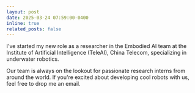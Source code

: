 ```yaml
---
layout: post
date: 2025-03-24 07:59:00-0400
inline: true
related_posts: false
---
```


I've started my new role as a researcher in the Embodied AI team at the Institute of Artificial Intelligence (TeleAI), China Telecom, specializing in underwater robotics.

Our team is always on the lookout for passionate research interns from around the world. If you're excited about developing cool robots with us, feel free to drop me an email.

